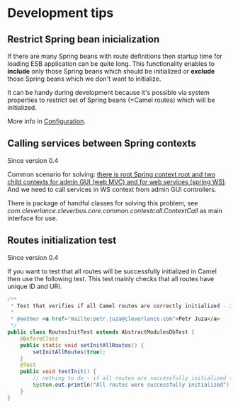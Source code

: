 # Development tips

## Restrict Spring bean inicialization 

If there are many Spring beans with route definitions then startup time for loading ESB application can be quite long. This functionality enables to **include** only those Spring beans which should be initialized or **exclude** those Spring beans which we don't want to initialize.

It can be handy during development because it's possible via system properties to restrict set of Spring beans (=Camel routes) which will be initialized.

More info in [Configuration](Configuration).

## Calling services between Spring contexts

Since version 0.4

Common scenario for solving: [there is root Spring context root and two child contexts for admin GUI (web MVC) and for web services (spring WS)](Maven-and-Spring). And we need to call services in WS context from admin GUI controllers.

There is package of handful classes for solving this problem, see *com.cleverlance.cleverbus.core.common.contextcall.ContextCall* as main interface for use.

## Routes initialization test 

Since version 0.4

If you want to test that all routes will be successfully initialized in Camel then use the following test. This test mainly checks that all routes have unique ID and URI.

``` java
/**
 * Test that verifies if all Camel routes are correctly initialized - if there are unique route IDs and unique URIs.
 *
 * @author <a href="mailto:petr.juza@cleverlance.com">Petr Juza</a>
 */
public class RoutesInitTest extends AbstractModulesDbTest {
    @BeforeClass
    public static void setInitAllRoutes() {
        setInitAllRoutes(true);
    }
    @Test
    public void testInit() {
        // nothing to do - if all routes are successfully initialized then test is OK
        System.out.println("All routes were successfully initialized");
    }
}
```
